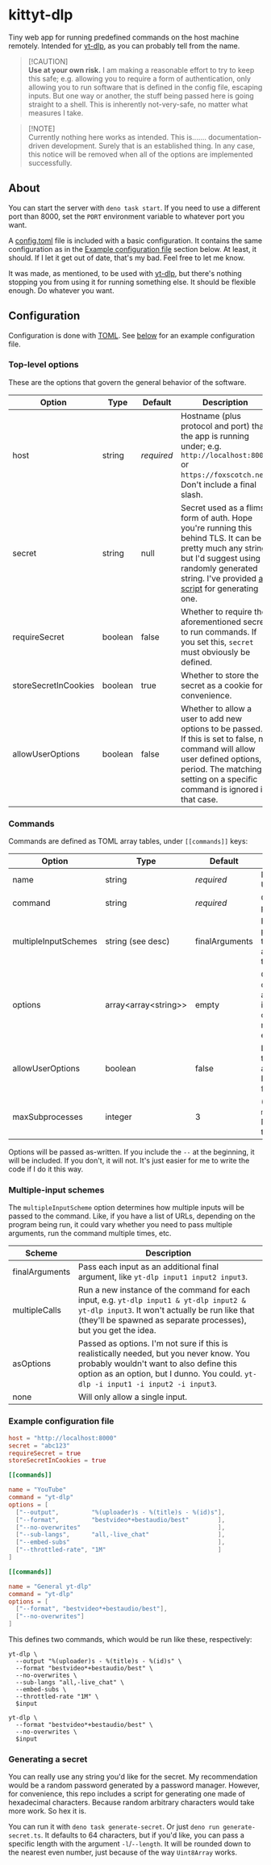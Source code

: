# kittyt-dlp

Tiny web app for running predefined commands on the host machine remotely.
Intended for [yt-dlp], as you can probably tell from the name.

> [!CAUTION]\
> **Use at your own risk.** I am making a reasonable effort to try to keep this
> safe; e.g. allowing you to require a form of authentication, only allowing you
> to run software that is defined in the config file, escaping inputs. But one
> way or another, the stuff being passed here is going straight to a shell. This
> is inherently not-very-safe, no matter what measures I take.

> [!NOTE]\
> Currently nothing here works as intended. This is....... documentation-driven
> development. Surely that is an established thing. In any case, this notice
> will be removed when all of the options are implemented successfully.

## About

You can start the server with `deno task start`. If you need to use a different
port than 8000, set the `PORT` environment variable to whatever port you want.

A [config.toml](./config.toml) file is included with a basic configuration. It
contains the same configuration as in the
[Example configuration file](#example-configuration-file) section below. At
least, it should. If I let it get out of date, that's my bad. Feel free to let
me know.

It was made, as mentioned, to be used with [yt-dlp], but there's nothing
stopping you from using it for running something else. It should be flexible
enough. Do whatever you want.

[yt-dlp]: https://github.com/yt-dlp/yt-dlp

## Configuration

Configuration is done with [TOML](https://toml.io/en/v1.0.0). See
[below](#example-configuration-file) for an example configuration file.

### Top-level options

These are the options that govern the general behavior of the software.

| Option               | Type    | Default    | Description                                                                                                                                                                                                  |
| -------------------- | ------- | ---------- | ------------------------------------------------------------------------------------------------------------------------------------------------------------------------------------------------------------ |
| host                 | string  | _required_ | Hostname (plus protocol and port) that the app is running under; e.g. `http://localhost:8000` or `https://foxscotch.net`. Don't include a final slash.                                                       |
| secret               | string  | null       | Secret used as a flimsy form of auth. Hope you're running this behind TLS. It can be pretty much any string, but I'd suggest using a randomly generated string. I've provided [a script] for generating one. |
| requireSecret        | boolean | false      | Whether to require the aforementioned secret to run commands. If you set this, `secret` must obviously be defined.                                                                                           |
| storeSecretInCookies | boolean | true       | Whether to store the secret as a cookie for convenience.                                                                                                                                                     |
| allowUserOptions     | boolean | false      | Whether to allow a user to add new options to be passed. If this is set to false, no command will allow user defined options, period. The matching setting on a specific command is ignored in that case.    |

[a script]: #generating-a-secret

### Commands

Commands are defined as TOML array tables, under `[[commands]]` keys:

| Option               | Type                       | Default        | Description                                                                                                                                                                                                                                   |
| -------------------- | -------------------------- | -------------- | --------------------------------------------------------------------------------------------------------------------------------------------------------------------------------------------------------------------------------------------- |
| name                 | string                     | _required_     | Name of the command, shown in the UI.                                                                                                                                                                                                         |
| command              | string                     | _required_     | Command to be run; only the first part, no options.                                                                                                                                                                                           |
| multipleInputSchemes | string (see desc)          | finalArguments | How multiple inputs should be passed to the program being run. See the next section for more information about the available values and what they mean.                                                                                       |
| options              | array&lt;array&lt;string>> | empty          | Options to be passed to the command, represented as an array of arrays of pairs of strings. The second in a pair is optional if it's an empty option. Kind of hard to explain in more detail, so just look at the example configuration file. |
| allowUserOptions     | boolean                    | false          | Like in the matching top level option, this determines whether users can add new options to be passed. Ignored if the top level setting is false.                                                                                             |
| maxSubprocesses      | integer                    | 3              | (Only applies to `multipleInputSchemes=multipleCalls`) Maximum number of subprocesses that should be alive at a single time.                                                                                                                  |

Options will be passed as-written. If you include the `--` at the beginning, it
will be included. If you don't, it will not. It's just easier for me to write
the code if I do it this way.

### Multiple-input schemes

The `multipleInputScheme` option determines how multiple inputs will be passed
to the command. Like, if you have a list of URLs, depending on the program being
run, it could vary whether you need to pass multiple arguments, run the command
multiple times, etc.

| Scheme         | Description                                                                                                                                                                                                              |
| -------------- | ------------------------------------------------------------------------------------------------------------------------------------------------------------------------------------------------------------------------ |
| finalArguments | Pass each input as an additional final argument, like `yt-dlp input1 input2 input3`.                                                                                                                                     |
| multipleCalls  | Run a new instance of the command for each input, e.g. `yt-dlp input1 & yt-dlp input2 & yt-dlp input3`. It won't actually be run like that (they'll be spawned as separate processes), but you get the idea.             |
| asOptions      | Passed as options. I'm not sure if this is realistically needed, but you never know. You probably wouldn't want to also define this option as an option, but I dunno. You could. `yt-dlp -i input1 -i input2 -i input3`. |
| none           | Will only allow a single input.                                                                                                                                                                                          |

### Example configuration file

```toml
host = "http://localhost:8000"
secret = "abc123"
requireSecret = true
storeSecretInCookies = true

[[commands]]

name = "YouTube"
command = "yt-dlp"
options = [
  ["--output",         "%(uploader)s - %(title)s - %(id)s"],
  ["--format",         "bestvideo*+bestaudio/best"        ],
  ["--no-overwrites"                                      ],
  ["--sub-langs",      "all,-live_chat"                   ],
  ["--embed-subs"                                         ],
  ["--throttled-rate", "1M"                               ]
]

[[commands]]

name = "General yt-dlp"
command = "yt-dlp"
options = [
  ["--format", "bestvideo*+bestaudio/best"],
  ["--no-overwrites"]
]
```

This defines two commands, which would be run like these, respectively:

```shell
yt-dlp \
  --output "%(uploader)s - %(title)s - %(id)s" \
  --format "bestvideo*+bestaudio/best" \
  --no-overwrites \
  --sub-langs "all,-live_chat" \
  --embed-subs \
  --throttled-rate "1M" \
  $input

yt-dlp \
  --format "bestvideo*+bestaudio/best" \
  --no-overwrites \
  $input
```

### Generating a secret

You can really use any string you'd like for the secret. My recommendation would
be a random password generated by a password manager. However, for convenience,
this repo includes a script for generating one made of hexadecimal characters.
Because random arbitrary characters would take more work. So hex it is.

You can run it with `deno task generate-secret`. Or just
`deno run generate-secret.ts`. It defaults to 64 characters, but if you'd like,
you can pass a specific length with the argument `-l`/`--length`. It will be
rounded down to the nearest even number, just because of the way `Uint8Array`
works.
